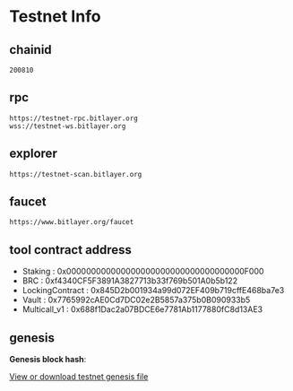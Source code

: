 # Testnet Info

## chainid
```
200810
```
## rpc

```
https://testnet-rpc.bitlayer.org
wss://testnet-ws.bitlayer.org
```

## explorer

```
https://testnet-scan.bitlayer.org
```


## faucet

```
https://www.bitlayer.org/faucet
```


## tool contract address

- Staking : 0x000000000000000000000000000000000000F000
- BRC : 0xf4340CF5F3891A3827713b33f769b501A0b5b122
- LockingContract : 0x845D2b001934a99d072EF409b719cffE468ba7e3
- Vault : 0x7765992cAE0Cd7DC02e2B5857a375b0B090933b5
- Multicall_v1 : 0x688f1Dac2a07BDCE6e7781Ab1177880fC8d13AE3

## genesis

**Genesis block hash**: 

[View or download testnet genesis file](../../static/testnet_genesis.json ':ignore')



